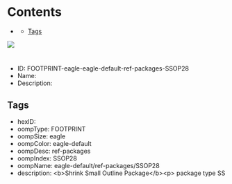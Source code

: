 



Contents
========

* [](#)
	* [Tags](#tags)
  
![][im]
# 

- ID: FOOTPRINT-eagle-eagle-default-ref-packages-SSOP28
- Name: 
- Description: 

## Tags

- hexID: 
- oompType: FOOTPRINT
- oompSize: eagle
- oompColor: eagle-default
- oompDesc: ref-packages
- oompIndex: SSOP28
- oompName: eagle-default/ref-packages/SSOP28
- description: &lt;b&gt;Shrink Small Outline Package&lt;/b&gt;&lt;p&gt;&#xD;
package type SS



[im]: image.png
